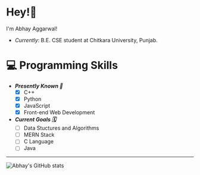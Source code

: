 # Hey!👋

I'm Abhay Aggarwal!
* _Currently_: B.E. CSE student at Chitkara University, Punjab.

# 💻 Programming Skills
* ***Presently Known 🎯***
    - [x] C++
    - [x] Python
    - [x] JavaScript
    - [x] Front-end Web Development

* ***Current Goals 🗓️***
    - [ ] Data Stuctures and Algorithms
    - [ ] MERN Stack
    - [ ] C Language
    - [ ] Java

---

![Abhay's GitHub stats](https://github-readme-stats.vercel.app/api?username=abhay-ag&show_icons=true&theme=github_dark&hide_border=true&hide=prs,issues,contribs)